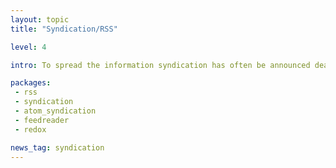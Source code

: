 ```yaml
---
layout: topic
title: "Syndication/RSS"

level: 4

intro: To spread the information syndication has often be announced dead just to still stick around. Parse and generating good RSS isn't especially hard, but also something you don't necessarily want to have to do yourself. There are some libraries and packages to help you with that.

packages:
 - rss
 - syndication
 - atom_syndication
 - feedreader
 - redox

news_tag: syndication
---
```

